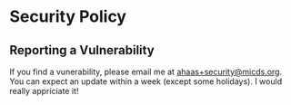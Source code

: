 # Security Policy


## Reporting a Vulnerability

If you find a vunerability, please email me at ahaas+security@micds.org.
You can expect an update within a week (except some holidays). I would really appriciate it!
